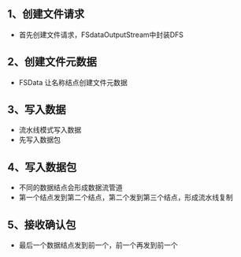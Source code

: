 ## 1、创建文件请求

* 首先创建文件请求，FSdataOutputStream中封装DFS

## 2、创建文件元数据

* FSData    让名称结点创建文件元数据

## 3、写入数据

* 流水线模式写入数据
* 先写入数据包

## 4、写入数据包

* 不同的数据结点会形成数据流管道
* 第一个结点发到第二个结点，第二个发到第三个结点，形成流水线复制

## 5、接收确认包

* 最后一个数据结点发到前一个，前一个再发到前一个
